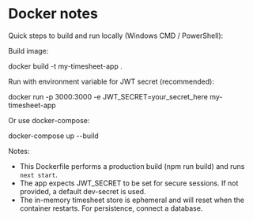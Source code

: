Docker notes
===========

Quick steps to build and run locally (Windows CMD / PowerShell):

Build image:

  docker build -t my-timesheet-app .

Run with environment variable for JWT secret (recommended):

  docker run -p 3000:3000 -e JWT_SECRET=your_secret_here my-timesheet-app

Or use docker-compose:

  docker-compose up --build

Notes:
- This Dockerfile performs a production build (npm run build) and runs `next start`.
- The app expects JWT_SECRET to be set for secure sessions. If not provided, a default dev-secret is used.
- The in-memory timesheet store is ephemeral and will reset when the container restarts. For persistence, connect a database.
